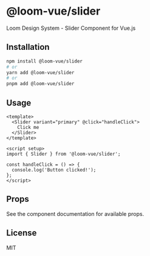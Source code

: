 # @loom-vue/slider

Loom Design System - Slider Component for Vue.js

## Installation

```bash
npm install @loom-vue/slider
# or
yarn add @loom-vue/slider
# or
pnpm add @loom-vue/slider
```

## Usage

```vue
<template>
  <Slider variant="primary" @click="handleClick">
    Click me
  </Slider>
</template>

<script setup>
import { Slider } from '@loom-vue/slider';

const handleClick = () => {
  console.log('Button clicked!');
};
</script>
```

## Props

See the component documentation for available props.

## License

MIT
